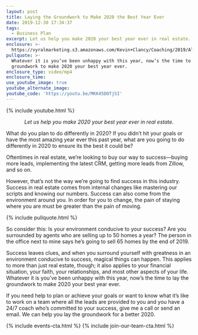 ```yaml
---
layout: post
title: Laying the Groundwork to Make 2020 the Best Year Ever
date: 2019-12-30 17:34:37
tags:
  - Business Plan
excerpt: Let us help you make 2020 your best year ever in real estate.
enclosure: >-
  https://vyralmarketing.s3.amazonaws.com/Kevin+Clancy/Coaching/2019/Albany+Real+Estate+Agent-+What+Are+You+Going+to+Change+in+2020_.mp4
pullquote: >-
  Whatever it is you’ve been unhappy with this year, now’s the time to lay the
  groundwork to make 2020 your best year ever.
enclosure_type: video/mp4
enclosure_time:
use_youtube_image: true
youtube_alternate_image:
youtube_code: 'https://youtu.be/MKK45D0TjSI'
---
```


{% include youtube.html %}

<p style="text-align: center;"><em>Let us help you make 2020 your best year ever in real estate.</em></p>

What do you plan to do differently in 2020? If you didn’t hit your goals or have the most amazing year ever this past year, what are you going to do differently in 2020 to ensure its the best it could be?

Oftentimes in real estate, we’re looking to buy our way to success—buying more leads, implementing the latest CRM, getting more leads from Zillow, and so on.

However, that’s not the way we’re going to find success in this industry. Success in real estate comes from internal changes like mastering our scripts and knowing our numbers. Success can also come from the environment around you. In order for you to change, the pain of staying where you are must be greater than the pain of moving.

{% include pullquote.html %}

So consider this: Is your environment conducive to your success? Are you surrounded by agents who are selling up to 50 homes a year? The person in the office next to mine says he’s going to sell 65 homes by the end of 2019.

Success leaves clues, and when you surround yourself with greatness in an environment conducive to success, magical things can happen. This applies to more than just real estate, though; it also applies to your financial situation, your faith, your relationships, and most other aspects of your life. Whatever it is you’ve been unhappy with this year, now’s the time to lay the groundwork to make 2020 your best year ever.

If you need help to plan or achieve your goals or want to know what it’s like to work on a team where all the leads are provided to you and you have a 24/7 coach who’s committed to your success, give me a call or send an email. We can help you lay the groundwork for a better 2020.

{% include events-cta.html %} {% include join-our-team-cta.html %}